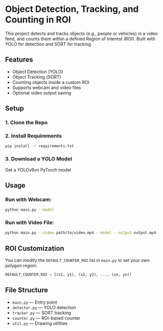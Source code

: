 
# Object Detection, Tracking, and Counting in ROI

This project detects and tracks objects (e.g., people or vehicles) in a video feed, and counts them within a defined Region of Interest (ROI). Built with YOLO for detection and SORT for tracking.

## Features

-  Object Detection (YOLO)
-  Object Tracking (SORT)
-  Counting objects inside a custom ROI
-  Supports webcam and video files
-  Optional video output saving

## Setup

### 1. Clone the Repo


### 2. Install Requirements
```bash
pip install -r requirements.txt
```

### 3. Download a YOLO Model
Get a YOLOv8vn PyTorch model 

## Usage

### Run with Webcam:
```bash
python main.py --model
```

### Run with Video File:
```bash
python main.py --video path/to/video.mp4 --model --output output.mp4
```

## ROI Customization

You can modify the `DEFAULT_COUNTER_ROI` list in `main.py` to set your own polygon region:
```python
DEFAULT_COUNTER_ROI = [(x1, y1), (x2, y2), ..., (xn, yn)]
```

## File Structure

- `main.py` — Entry point
- `detector.py` — YOLO detection
- `tracker.py` — SORT tracking
- `counter.py` — ROI-based counter
- `util.py` — Drawing utilities


